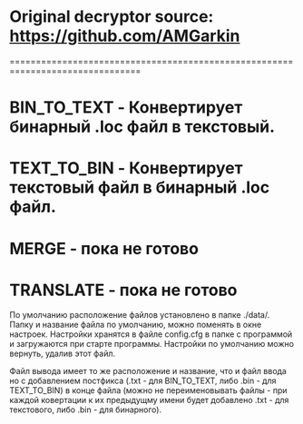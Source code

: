 # Original decryptor source: https://github.com/AMGarkin

===============================================================================

# BIN_TO_TEXT - Конвертирует бинарный .loc файл в текстовый.

# TEXT_TO_BIN - Конвертирует текстовый файл в бинарный .loc файл.

# MERGE - пока не готово

# TRANSLATE - пока не готово

По умолчанию расположение файлов установлено в папке ./data/. Папку и название файла по умолчанию, можно поменять в окне настроек. Настройки хранятся в файле config.cfg в папке с программой и загружаются при старте программы. Настройки по умолчанию можно вернуть, удалив этот файл.

Файл вывода имеет то же расположение и название, что и файл ввода но с добавлением постфикса (.txt - для BIN_TO_TEXT, либо .bin - для TEXT_TO_BIN) в конце файла (можно не переименовывать файлы - при каждой ковертации к их предыдущму имени будет добавлено .txt - для текстового, либо .bin - для бинарного).
